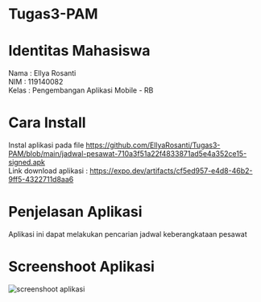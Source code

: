 # Tugas3-PAM

# Identitas Mahasiswa
Nama    : Ellya Rosanti <br>
NIM     : 119140082 <br>
Kelas   : Pengembangan Aplikasi Mobile - RB

# Cara Install
Instal aplikasi pada file https://github.com/EllyaRosanti/Tugas3-PAM/blob/main/jadwal-pesawat-710a3f51a22f4833871ad5e4a352ce15-signed.apk <br>
Link download aplikasi : https://expo.dev/artifacts/cf5ed957-e4d8-46b2-9ff5-4322711d8aa6

# Penjelasan Aplikasi
Aplikasi ini dapat melakukan pencarian jadwal keberangkataan pesawat

# Screenshoot Aplikasi
![screenshoot aplikasi](https://user-images.githubusercontent.com/83719290/197317678-f1dd7067-240f-45f9-8ab3-ca689294bdaa.PNG)
